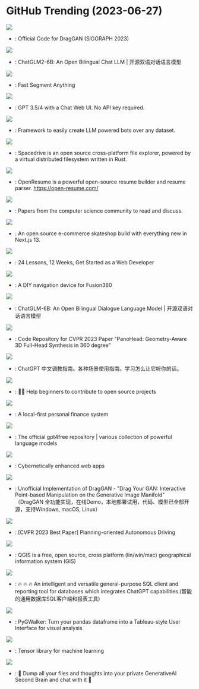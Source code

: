 # GitHub Trending (2023-06-27)

![](https://img.shields.io/badge/Python-New%202-green?style=flat-square&logo=appveyor)
- [](https://github.comundefined): Official Code for DragGAN (SIGGRAPH 2023)

![](https://img.shields.io/badge/Python-New%20995-green?style=flat-square&logo=appveyor)
- [](https://github.comundefined): ChatGLM2-6B: An Open Bilingual Chat LLM | 开源双语对话语言模型

![](https://img.shields.io/badge/Python-New%201-green?style=flat-square&logo=appveyor)
- [](https://github.comundefined): Fast Segment Anything

![](https://img.shields.io/badge/Python-New%20143-green?style=flat-square&logo=appveyor)
- [](https://github.comundefined): GPT 3.5/4 with a Chat Web UI. No API key required.

![](https://img.shields.io/badge/Python-New%20540-green?style=flat-square&logo=appveyor)
- [](https://github.comundefined): Framework to easily create LLM powered bots over any dataset.

![](https://img.shields.io/badge/Rust-New%20301-green?style=flat-square&logo=appveyor)
- [](https://github.comundefined): Spacedrive is an open source cross-platform file explorer, powered by a virtual distributed filesystem written in Rust.

![](https://img.shields.io/badge/TypeScript-New%20424-green?style=flat-square&logo=appveyor)
- [](https://github.comundefined): OpenResume is a powerful open-source resume builder and resume parser. https://open-resume.com/

![](https://img.shields.io/badge/Shell-New%20161-green?style=flat-square&logo=appveyor)
- [](https://github.comundefined): Papers from the computer science community to read and discuss.

![](https://img.shields.io/badge/TypeScript-New%20548-green?style=flat-square&logo=appveyor)
- [](https://github.comundefined): An open source e-commerce skateshop build with everything new in Next.js 13.

![](https://img.shields.io/badge/JavaScript-New%20117-green?style=flat-square&logo=appveyor)
- [](https://github.comundefined): 24 Lessons, 12 Weeks, Get Started as a Web Developer

![](https://img.shields.io/badge/C%2B%2B-New%2092-green?style=flat-square&logo=appveyor)
- [](https://github.comundefined): A DIY navigation device for Fusion360

![](https://img.shields.io/badge/Python-New%20208-green?style=flat-square&logo=appveyor)
- [](https://github.comundefined): ChatGLM-6B: An Open Bilingual Dialogue Language Model | 开源双语对话语言模型

![](https://img.shields.io/badge/Python-New%20141-green?style=flat-square&logo=appveyor)
- [](https://github.comundefined): Code Repository for CVPR 2023 Paper "PanoHead: Geometry-Aware 3D Full-Head Synthesis in 360 degree"

![](https://img.shields.io/badge/none-New%20142-green?style=flat-square&logo=appveyor)
- [](https://github.comundefined): ChatGPT 中文调教指南。各种场景使用指南。学习怎么让它听你的话。

![](https://img.shields.io/badge/none-New%20156-green?style=flat-square&logo=appveyor)
- [](https://github.comundefined): 🚀✨ Help beginners to contribute to open source projects

![](https://img.shields.io/badge/JavaScript-New%2043-green?style=flat-square&logo=appveyor)
- [](https://github.comundefined): A local-first personal finance system

![](https://img.shields.io/badge/Python-New%20134-green?style=flat-square&logo=appveyor)
- [](https://github.comundefined): The official gpt4free repository | various collection of powerful language models

![](https://img.shields.io/badge/JavaScript-New%20246-green?style=flat-square&logo=appveyor)
- [](https://github.comundefined): Cybernetically enhanced web apps

![](https://img.shields.io/badge/Python-New%2084-green?style=flat-square&logo=appveyor)
- [](https://github.comundefined): Unofficial Implementation of DragGAN - "Drag Your GAN: Interactive Point-based Manipulation on the Generative Image Manifold" （DragGAN 全功能实现，在线Demo，本地部署试用，代码、模型已全部开源，支持Windows, macOS, Linux）

![](https://img.shields.io/badge/Python-New%2083-green?style=flat-square&logo=appveyor)
- [](https://github.comundefined): [CVPR 2023 Best Paper] Planning-oriented Autonomous Driving

![](https://img.shields.io/badge/C%2B%2B-New%2028-green?style=flat-square&logo=appveyor)
- [](https://github.comundefined): QGIS is a free, open source, cross platform (lin/win/mac) geographical information system (GIS)

![](https://img.shields.io/badge/Java-New%20477-green?style=flat-square&logo=appveyor)
- [](https://github.comundefined): 🔥 🔥 🔥 An intelligent and versatile general-purpose SQL client and reporting tool for databases which integrates ChatGPT capabilities.(智能的通用数据库SQL客户端和报表工具)

![](https://img.shields.io/badge/Python-New%2049-green?style=flat-square&logo=appveyor)
- [](https://github.comundefined): PyGWalker: Turn your pandas dataframe into a Tableau-style User Interface for visual analysis

![](https://img.shields.io/badge/C-New%20173-green?style=flat-square&logo=appveyor)
- [](https://github.comundefined): Tensor library for machine learning

![](https://img.shields.io/badge/TypeScript-New%20131-green?style=flat-square&logo=appveyor)
- [](https://github.comundefined): 🧠 Dump all your files and thoughts into your private GenerativeAI Second Brain and chat with it 🧠

